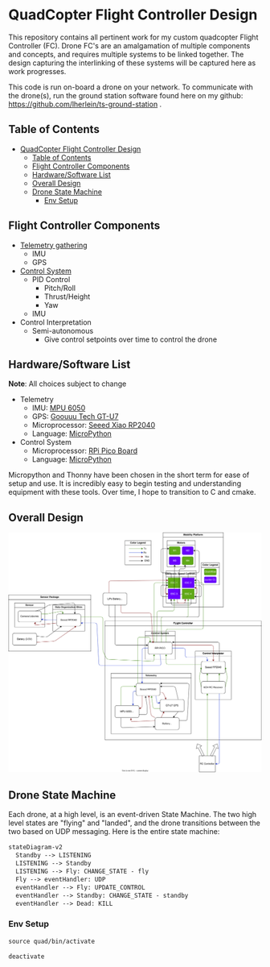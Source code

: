 # QuadCopter Flight Controller Design

This repository contains all pertinent work for my custom quadcopter Flight Controller (FC). Drone FC's are an amalgamation of multiple components and concepts, and requires multiple systems to be linked together. The design capturing the interlinking of these systems will be captured here as work progresses.

This code is run on-board a drone on your network. To communicate with the drone(s), run the ground station software found here on my github: https://github.com/lherlein/ts-ground-station .

## Table of Contents

- [QuadCopter Flight Controller Design](#quadcopter-flight-controller-design)
  - [Table of Contents](#table-of-contents)
  - [Flight Controller Components](#flight-controller-components)
  - [Hardware/Software List](#hardwaresoftware-list)
  - [Overall Design](#overall-design)
  - [Drone State Machine](#drone-state-machine)
    - [Env Setup](#env-setup)

## Flight Controller Components

- [Telemetry gathering](./telem-src/README.md)
  - IMU
  - GPS
- [Control System](./control-src/README.md)
  - PID Control
    - Pitch/Roll
    - Thrust/Height
    - Yaw
  - IMU
- Control Interpretation
  - Semi-autonomous
    - Give control setpoints over time to control the drone

## Hardware/Software List

__Note__: All choices subject to change

- Telemetry
  - IMU: [MPU 6050](https://invensense.tdk.com/products/motion-tracking/6-axis/mpu-6050/)
  - GPS: [Goouuu Tech GT-U7](https://www.amazon.com/Navigation-Satellite-Compatible-Microcontroller-Geekstory/dp/B07PRGBLX7)
  - Microprocessor: [Seeed Xiao RP2040](https://www.seeedstudio.com/XIAO-RP2040-v1-0-p-5026.html)
  - Language: [MicroPython](https://micropython.org/)
- Control System
  - Microprocessor: [RPi Pico Board](https://www.raspberrypi.com/products/raspberry-pi-pico/)
  - Language: [MicroPython](https://micropython.org/)

Micropython and Thonny have been chosen in the short term for ease of setup and use. It is incredibly easy to begin testing and understanding equipment with these tools. Over time, I hope to transition to C and cmake.

## Overall Design

<img src="./diagrams/drone-design.svg" alt="Drone Design Block Diagram" width="800">

## Drone State Machine

Each drone, at a high level, is an event-driven State Machine. The two high level states are "flying" and "landed", and the drone transitions between the two based on UDP messaging. Here is the entire state machine:

```mermaid
stateDiagram-v2
  Standby --> LISTENING
  LISTENING --> Standby
  LISTENING --> Fly: CHANGE_STATE - fly
  Fly --> eventHandler: UDP
  eventHandler --> Fly: UPDATE_CONTROL
  eventHandler --> Standby: CHANGE_STATE - standby
  eventHandler --> Dead: KILL
```

### Env Setup

```
source quad/bin/activate
```

```
deactivate
```